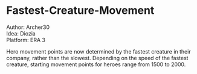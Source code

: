 # Fastest-Creature-Movement

Author: Archer30  
Idea: Diozia  
Platform: ERA 3  

Hero movement points are now determined by the fastest creature in their company, rather than the slowest. Depending on the speed of the fastest creature, starting movement points for heroes range from 1500 to 2000.
